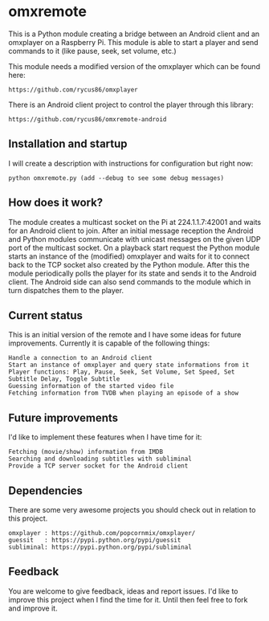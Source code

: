 omxremote
=========

This is a Python module creating a bridge between an Android client and 
an omxplayer on a Raspberry Pi. This module is able to start a player
and send commands to it (like pause, seek, set volume, etc.)

This module needs a modified version of the omxplayer which can be found here:

    https://github.com/rycus86/omxplayer

There is an Android client project to control the player through this library:

    https://github.com/rycus86/omxremote-android

Installation and startup
------------------------

I will create a description with instructions for configuration but right now:

    python omxremote.py (add --debug to see some debug messages)

How does it work?
-----------------

The module creates a multicast socket on the Pi at 224.1.1.7:42001 and 
waits for an Android client to join. After an initial message reception 
the Android and Python modules communicate with unicast messages on the 
given UDP port of the multicast socket.
On a playback start request the Python module starts an instance of the
(modified) omxplayer and waits for it to connect back to the TCP socket
also created by the Python module. After this the module periodically polls
the player for its state and sends it to the Android client. The Android 
side can also send commands to the module which in turn dispatches them
to the player.

Current status
--------------

This is an initial version of the remote and I have some ideas for future
improvements. Currently it is capable of the following things:

    Handle a connection to an Android client
    Start an instance of omxplayer and query state informations from it
    Player functions: Play, Pause, Seek, Set Volume, Set Speed, Set Subtitle Delay, Toggle Subtitle
    Guessing information of the started video file
    Fetching information from TVDB when playing an episode of a show

Future improvements
-------------------

I'd like to implement these features when I have time for it:

    Fetching (movie/show) information from IMDB
    Searching and downloading subtitles with subliminal
    Provide a TCP server socket for the Android client

Dependencies
------------

There are some very awesome projects you should check out in relation to this project.

    omxplayer : https://github.com/popcornmix/omxplayer/
    guessit   : https://pypi.python.org/pypi/guessit
    subliminal: https://pypi.python.org/pypi/subliminal

Feedback
--------

You are welcome to give feedback, ideas and report issues. I'd like to
improve this project when I find the time for it. Until then feel free to
fork and improve it.
